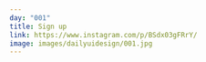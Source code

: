 ```yaml
---
day: "001"
title: Sign up
link: https://www.instagram.com/p/BSdx03gFRrY/
image: images/dailyuidesign/001.jpg
---
```

